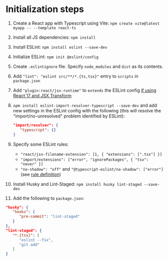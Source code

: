 # Initialization steps

1. Create a React app with Typescript using Vite: `npm create vite@latest myapp -- --template react-ts`
2. Install all JS dependencies: `npm install`
3. Install ESLint: `npm install eslint --save-dev`
4. Initialize ESLint: `npm init @eslint/config`
5. Create `.eslintignore` file. Specify `node_modules` and `dist` as its contents.
6. Add `"lint": "eslint src/**/*.{ts,tsx}"` entry to `scripts` in `package.json`
7. Add `"plugin:react/jsx-runtime"` to `extends` the ESLint config [if using React 17 and JSX Transform](https://reactjs.org/blog/2020/09/22/introducing-the-new-jsx-transform.html#removing-unused-react-imports)
8. `npm install eslint-import-resolver-typescript --save-dev` and add new settings in the ESLint config with the following (this will resolve the "import/no-unresolved" problem identified by ESLint):

   ```json
   "import/resolver": {
      "typescript": {}
   }
   ```

9. Specify some ESLint rules:

   - `"react/jsx-filename-extension": [1, { "extensions": [".tsx"] }]`
   - `"import/extensions": ["error", "ignorePackages", { "tsx": "never" }]`
   - `"no-shadow": "off"` and `"@typescript-eslint/no-shadow": ["error"]` (see [rule definition](https://github.com/typescript-eslint/typescript-eslint/blob/main/packages/eslint-plugin/docs/rules/no-shadow.md#how-to-use))

10. Install Husky and Lint-Staged: `npm install husky lint-staged --save-dev`
11. Add the following to `package.json`:

   ```json
   "husky": {
      "hooks": {
         "pre-commit": "lint-staged"
      }
   },
   "lint-staged": {
      "*.{tsx}": [
         "eslint --fix",
         "git add"
      ]
   }
   ```
